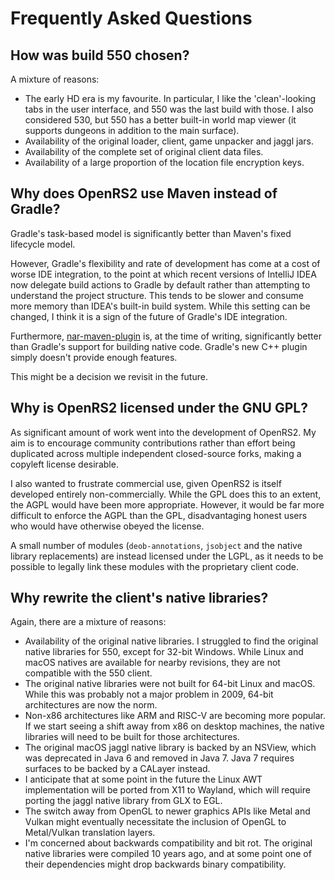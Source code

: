 # Frequently Asked Questions

## How was build 550 chosen?

A mixture of reasons:

* The early HD era is my favourite. In particular, I like the 'clean'-looking
  tabs in the user interface, and 550 was the last build with those. I also
  considered 530, but 550 has a better built-in world map viewer (it supports
  dungeons in addition to the main surface).
* Availability of the original loader, client, game unpacker and jaggl jars.
* Availability of the complete set of original client data files.
* Availability of a large proportion of the location file encryption keys.

## Why does OpenRS2 use Maven instead of Gradle?

Gradle's task-based model is significantly better than Maven's fixed lifecycle
model.

However, Gradle's flexibility and rate of development has come at a cost of
worse IDE integration, to the point at which recent versions of IntelliJ IDEA
now delegate build actions to Gradle by default rather than attempting to
understand the project structure. This tends to be slower and consume more
memory than IDEA's built-in build system. While this setting can be changed, I
think it is a sign of the future of Gradle's IDE integration.

Furthermore, [nar-maven-plugin][nar-maven-plugin] is, at the time of writing,
significantly better than Gradle's support for building native code. Gradle's
new C++ plugin simply doesn't provide enough features.

This might be a decision we revisit in the future.

## Why is OpenRS2 licensed under the GNU GPL?

As significant amount of work went into the development of OpenRS2. My aim is
to encourage community contributions rather than effort being duplicated across
multiple independent closed-source forks, making a copyleft license desirable.

I also wanted to frustrate commercial use, given OpenRS2 is itself developed
entirely non-commercially. While the GPL does this to an extent, the AGPL would
have been more appropriate. However, it would be far more difficult to enforce
the AGPL than the GPL, disadvantaging honest users who would have otherwise
obeyed the license.

A small number of modules (`deob-annotations`, `jsobject` and the native
library replacements) are instead licensed under the LGPL, as it needs to be
possible to legally link these modules with the proprietary client code.

## Why rewrite the client's native libraries?

Again, there are a mixture of reasons:

* Availability of the original native libraries. I struggled to find the
  original native libraries for 550, except for 32-bit Windows. While Linux and
  macOS natives are available for nearby revisions, they are not compatible
  with the 550 client.
* The original native libraries were not built for 64-bit Linux and macOS.
  While this was probably not a major problem in 2009, 64-bit architectures are
  now the norm.
* Non-x86 architectures like ARM and RISC-V are becoming more popular. If we
  start seeing a shift away from x86 on desktop machines, the native libraries
  will need to be built for those architectures.
* The original macOS jaggl native library is backed by an NSView, which was
  deprecated in Java 6 and removed in Java 7. Java 7 requires surfaces to be
  backed by a CALayer instead.
* I anticipate that at some point in the future the Linux AWT implementation
  will be ported from X11 to Wayland, which will require porting the jaggl
  native library from GLX to EGL.
* The switch away from OpenGL to newer graphics APIs like Metal and Vulkan
  might eventually necessitate the inclusion of OpenGL to Metal/Vulkan
  translation layers.
* I'm concerned about backwards compatibility and bit rot. The original native
  libraries were compiled 10 years ago, and at some point one of their
  dependencies might drop backwards binary compatibility.

[nar-maven-plugin]: https://maven-nar.github.io/
